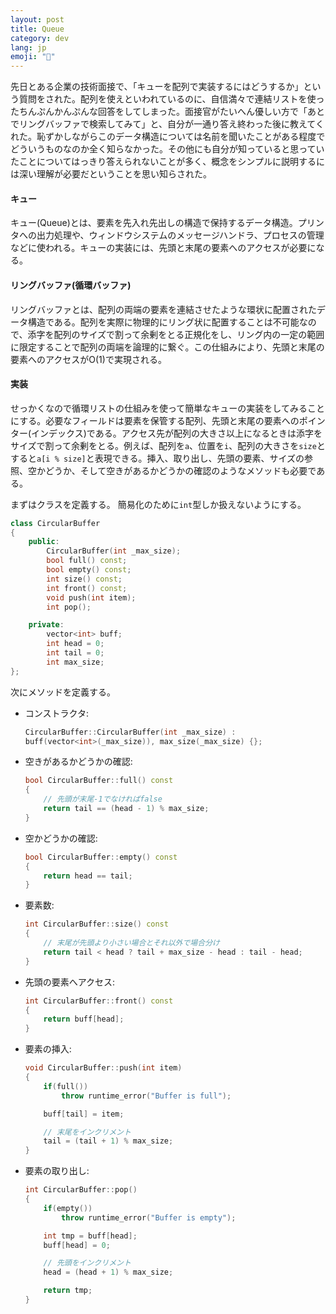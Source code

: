 ```yaml
---
layout: post
title: Queue
category: dev
lang: jp
emoji: "🐣"
---
```


先日とある企業の技術面接で、「キューを配列で実装するにはどうするか」という質問をされた。配列を使えといわれているのに、自信満々で連結リストを使ったちんぷんかんぷんな回答をしてしまった。面接官がたいへん優しい方で「あとでリングバッファで検索してみて」と、自分が一通り答え終わった後に教えてくれた。恥ずかしながらこのデータ構造については名前を聞いたことがある程度でどういうものなのか全く知らなかった。その他にも自分が知っていると思っていたことについてはっきり答えられないことが多く、概念をシンプルに説明するには深い理解が必要だということを思い知らされた。

#### キュー
キュー(Queue)とは、要素を先入れ先出しの構造で保持するデータ構造。プリンタへの出力処理や、ウィンドウシステムのメッセージハンドラ、プロセスの管理などに使われる。キューの実装には、先頭と末尾の要素へのアクセスが必要になる。

#### リングバッファ(循環バッファ)
リングバッファとは、配列の両端の要素を連結させたような環状に配置されたデータ構造である。配列を実際に物理的にリング状に配置することは不可能なので、添字を配列のサイズで割って余剰をとる正規化をし、リング内の一定の範囲に限定することで配列の両端を論理的に繋ぐ。この仕組みにより、先頭と末尾の要素へのアクセスがO(1)で実現される。


#### 実装
せっかくなので循環リストの仕組みを使って簡単なキューの実装をしてみることにする。必要なフィールドは要素を保管する配列、先頭と末尾の要素へのポインター(インデックス)である。アクセス先が配列の大きさ以上になるときは添字をサイズで割って余剰をとる。例えば、配列を`a`、位置を`i`、配列の大きさを`size`とすると`a[i % size]`と表現できる。挿入、取り出し、先頭の要素、サイズの参照、空かどうか、そして空きがあるかどうかの確認のようなメソッドも必要である。

まずはクラスを定義する。
簡易化のために`int`型しか扱えないようにする。

``` c++
class CircularBuffer 
{
    public:
        CircularBuffer(int _max_size);
        bool full() const;
        bool empty() const;
        int size() const;
        int front() const;    
        void push(int item);
        int pop();

    private:
        vector<int> buff;
        int head = 0;
        int tail = 0;
        int max_size;
};
```

次にメソッドを定義する。
- コンストラクタ:
    ``` c++
    CircularBuffer::CircularBuffer(int _max_size) : 
    buff(vector<int>(_max_size)), max_size(_max_size) {};
    ```

- 空きがあるかどうかの確認:
    ``` c++
    bool CircularBuffer::full() const
    { 
        // 先頭が末尾-1でなければfalse
        return tail == (head - 1) % max_size; 
    }
    ```

- 空かどうかの確認:
    ``` c++
    bool CircularBuffer::empty() const
    { 
        return head == tail; 
    }
    ```

- 要素数:
    ``` c++
    int CircularBuffer::size() const
    {
        // 末尾が先頭より小さい場合とそれ以外で場合分け
        return tail < head ? tail + max_size - head : tail - head;
    }
    ```


- 先頭の要素へアクセス:
    ``` c++
    int CircularBuffer::front() const
    { 
        return buff[head]; 
    }   
    ```

- 要素の挿入:
    ``` c++
    void CircularBuffer::push(int item)
    {
        if(full())
            throw runtime_error("Buffer is full");

        buff[tail] = item;

        // 末尾をインクリメント
        tail = (tail + 1) % max_size;
    }
    ```

- 要素の取り出し:
    ``` c++
    int CircularBuffer::pop()
    {
        if(empty())
            throw runtime_error("Buffer is empty");

        int tmp = buff[head];
        buff[head] = 0;

        // 先頭をインクリメント
        head = (head + 1) % max_size;

        return tmp;
    }
    ```



